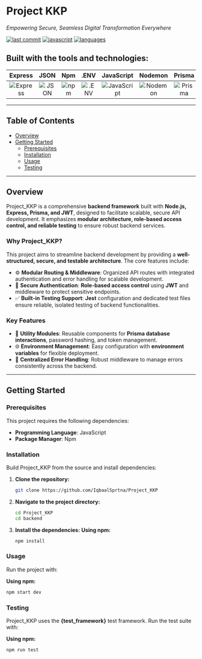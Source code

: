 # Project KKP

_Empowering Secure, Seamless Digital Transformation Everywhere_

[![last commit](https://img.shields.io/github/last-commit/IqbaalSprtna/Project_KKP/main)](https://github.com/IqbaalSprtna/Project_KKP/commits/main)
[![javascript](https://img.shields.io/badge/javascript-100.0%25-yellow)](https://www.javascript.com/)
[![languages](https://img.shields.io/github/languages/count/IqbaalSprtna/Project_KKP)](https://github.com/IqbaalSprtna/Project_KKP/search?l=javascript)

## Built with the tools and technologies:

|                                                       Express                                                       |                                                    JSON                                                    |                                                   Npm                                                   |                                                     .ENV                                                     |                                                          JavaScript                                                          |                                                       Nodemon                                                       |                                                      Prisma                                                      |                                                    Jest                                                    |
| :-----------------------------------------------------------------------------------------------------------------: | :--------------------------------------------------------------------------------------------------------: | :-----------------------------------------------------------------------------------------------------: | :----------------------------------------------------------------------------------------------------------: | :--------------------------------------------------------------------------------------------------------------------------: | :-----------------------------------------------------------------------------------------------------------------: | :--------------------------------------------------------------------------------------------------------------: | :--------------------------------------------------------------------------------------------------------: |
| <img src="https://img.shields.io/badge/Express-000000.svg?style=flat&logo=Express&logoColor=white" alt="Express" /> | <img src="https://img.shields.io/badge/JSON-000000.svg?style=flat&logo=JSON&logoColor=white" alt="JSON" /> | <img src="https://img.shields.io/badge/npm-CB3837.svg?style=flat&logo=npm&logoColor=white" alt="npm" /> | <img src="https://img.shields.io/badge/.ENV-ECD53F.svg?style=flat&logo=dotenv&logoColor=black" alt=".ENV" /> | <img src="https://img.shields.io/badge/JavaScript-F7DF1E.svg?style=flat&logo=JavaScript&logoColor=black" alt="JavaScript" /> | <img src="https://img.shields.io/badge/Nodemon-76D04B.svg?style=flat&logo=Nodemon&logoColor=white" alt="Nodemon" /> | <img src="https://img.shields.io/badge/Prisma-2D3748.svg?style=flat&logo=Prisma&logoColor=white" alt="Prisma" /> | <img src="https://img.shields.io/badge/Jest-C21325.svg?style=flat&logo=Jest&logoColor=white" alt="Jest" /> |

---

## Table of Contents

- [Overview](#overview)
- [Getting Started](#getting-started)
  - [Prerequisites](#prerequisites)
  - [Installation](#installation)
  - [Usage](#usage)
  - [Testing](#testing)

---

## Overview

Project_KKP is a comprehensive **backend framework** built with **Node.js, Express, Prisma, and JWT**, designed to facilitate scalable, secure API development. It emphasizes **modular architecture, role-based access control, and reliable testing** to ensure robust backend services.

### Why Project_KKP?

This project aims to streamline backend development by providing a **well-structured, secure, and testable architecture**. The core features include:

- ⚙️ **Modular Routing & Middleware**: Organized API routes with integrated authentication and error handling for scalable development.
- 🚀 **Secure Authentication**: **Role-based access control** using **JWT** and middleware to protect sensitive endpoints.
- ✅ **Built-in Testing Support**: **Jest** configuration and dedicated test files ensure reliable, isolated testing of backend functionalities.

### Key Features

- 💾 **Utility Modules**: Reusable components for **Prisma database interactions**, password hashing, and token management.
- 🌐 **Environment Management**: Easy configuration with **environment variables** for flexible deployment.
- 👾 **Centralized Error Handling**: Robust middleware to manage errors consistently across the backend.

---

## Getting Started

### Prerequisites

This project requires the following dependencies:

- **Programming Language**: JavaScript
- **Package Manager**: Npm

### Installation

Build Project_KKP from the source and install dependencies:

1.  **Clone the repository:**
    ```bash
    git clone https://github.com/IqbaalSprtna/Project_KKP
    ```
2.  **Navigate to the project directory:**
    ```bash
    cd Project_KKP
    cd backend
    ```
3.  **Install the dependencies:**
    **Using npm:**
    ```bash
    npm install
    ```

### Usage

Run the project with:

**Using npm:**

```bash
npm start dev
```

### Testing

Project_KKP uses the **{test_framework}** test framework. Run the test suite with:

**Using npm:**

```bash
npm run test
```
